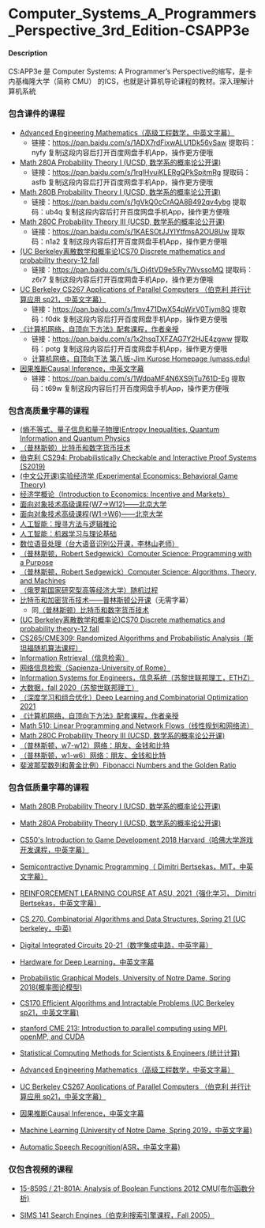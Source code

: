 # Computer_Systems_A_Programmers_Perspective_3rd_Edition-CSAPP3e

#### Description
CS:APP3e 是 Computer Systems: A Programmer’s Perspective的缩写，是卡内基梅隆大学（简称 CMU） 的ICS，也就是计算机导论课程的教材。深入理解计算机系統

### 包含课件的课程

- [Advanced Engineering Mathematics（高级工程数学，中英文字幕）](https://www.bilibili.com/video/BV1PV411J7Fu/)
  - 链接：https://pan.baidu.com/s/1ADX7rdFixwALU1Dk56vSaw 
    提取码：nyfy 
    复制这段内容后打开百度网盘手机App，操作更方便哦
- [Math 280A Probability Theory I (UCSD, 数学系的概率论公开课)](https://www.bilibili.com/video/BV1d64y1d7ap/)
  - 链接：https://pan.baidu.com/s/1rqlHvuiKLERgQPkSpjtmRg 
    提取码：asfb 
    复制这段内容后打开百度网盘手机App，操作更方便哦
- [Math 280B Probability Theory I (UCSD, 数学系的概率论公开课)](https://www.bilibili.com/video/BV1Jq4y1j7jC/)
  - 链接：https://pan.baidu.com/s/1gVkQ0cCrAQA8B492qv4ybg 
    提取码：ub4q 
    复制这段内容后打开百度网盘手机App，操作更方便哦
- [Math 280C Probability Theory III (UCSD, 数学系的概率论公开课)](https://www.bilibili.com/video/BV13Q4y197SG/)
  - 链接：https://pan.baidu.com/s/1KAESOtJJYIYtfmsA2OU8Uw 
    提取码：n1a2 
    复制这段内容后打开百度网盘手机App，操作更方便哦
- [(UC Berkeley离散数学和概率论)CS70 Discrete mathematics and probability theory-12 fall](https://www.bilibili.com/video/BV1mb4y1f7kG/)
  - 链接：https://pan.baidu.com/s/1j_Oj4tVD9e5lRy7WvssoMQ 
    提取码：z6r7 
    复制这段内容后打开百度网盘手机App，操作更方便哦
- [UC Berkeley CS267 Applications of Parallel Computers （伯克利 并行计算应用 sp21，中英文字幕）](https://www.bilibili.com/video/BV1nA411V7iZ/)
  - 链接：https://pan.baidu.com/s/1mv471DwX54pWjrV0Tjym8Q 
    提取码：f0dk 
    复制这段内容后打开百度网盘手机App，操作更方便哦
- [《计算机网络，自顶向下方法》配套课程，作者亲授](https://www.bilibili.com/video/BV1mb4y1d7K7/)
  - 链接：https://pan.baidu.com/s/1x2hsqTXFZAG7Y2HJE4zgww 
    提取码：potg 
    复制这段内容后打开百度网盘手机App，操作更方便哦
  - [计算机网络，自顶向下法 第八版-Jim Kurose Homepage (umass.edu)](http://gaia.cs.umass.edu/kurose_ross/lectures.php)
- [因果推断Causal Inference，中英文字幕](https://www.bilibili.com/video/BV1c64y1S7eT/)
  - 链接：https://pan.baidu.com/s/1WdpaMF4N6XS9jTu761D-Eg 
    提取码：t69w 
    复制这段内容后打开百度网盘手机App，操作更方便哦



### 包含高质量字幕的课程

- [(熵不等式、量子信息和量子物理)Entropy Inequalities, Quantum Information and Quantum Physics](https://www.bilibili.com/video/BV12v411G7my/)
- [（普林斯顿）比特币和数字货币技术](https://www.bilibili.com/video/BV1v44y1z7RT/)
- [伯克利 CS294: Probabilistically Checkable and Interactive Proof Systems (S2019)](https://www.bilibili.com/video/BV16U4y1L7V2/)
- [(中文公开课)实验经济学 (Experimental Economics: Behavioral Game Theory)](https://www.bilibili.com/video/BV1fQ4y1R7DU/)
- [经济学概论（Introduction to Economics: Incentive and Markets）](https://www.bilibili.com/video/BV1B44y1r7vj/)
- [面向对象技术高级课程(W7->W12)——北京大学](https://www.bilibili.com/video/BV1Lf4y1Y7dX/)
- [面向对象技术高级课程(W1->W6)——北京大学](https://www.bilibili.com/video/BV1wA411V76V/)
- [人工智能：搜寻方法与逻辑推论](https://www.bilibili.com/video/BV14Q4y1R7QZ/)
- [人工智能：机器学习与理论基础](https://www.bilibili.com/video/BV1MB4y1w7YV/)
- [数位语音处理（台大语音识别公开课，李林山老师）](https://www.bilibili.com/video/BV1UV411n7Tv/)
- [（普林斯顿，Robert Sedgewick）Computer Science: Programming with a Purpose](https://www.bilibili.com/video/BV1R64y1k7Vp/)
- [（普林斯顿，Robert Sedgewick）Computer Science: Algorithms, Theory, and Machines](https://www.bilibili.com/video/BV1F54y157aM/)
- [（俄罗斯国家研究型高等经济大学）随机过程](https://www.bilibili.com/video/BV1Rh411Y7zK/)
- [比特币和加密货币技术——普林斯顿公开课](https://www.bilibili.com/video/BV1SV411E7wP/)（无需字幕）
  - 同[（普林斯顿）比特币和数字货币技术](https://www.bilibili.com/video/BV1v44y1z7RT/)
- [(UC Berkeley离散数学和概率论)CS70 Discrete mathematics and probability theory-12 fall](https://www.bilibili.com/video/BV1mb4y1f7kG/)
- [CS265/CME309: Randomized Algorithms and Probabilistic Analysis（斯坦福随机算法课程）](https://www.bilibili.com/video/BV14V411n7fX/)
- [Information Retrieval（信息检索）](https://www.bilibili.com/video/BV1FZ4y1w7s7/)
- [网络信息检索（Sapienza-University of Rome）](https://www.bilibili.com/video/BV1mK4y1P7VS/)
- [Information Systems for Engineers，信息系统（苏黎世联邦理工，ETHZ）](https://www.bilibili.com/video/BV1kQ4y1Z7Y2/)
- [大数据，fall 2020（苏黎世联邦理工）](https://www.bilibili.com/video/BV1Jh411m7jG/)
- [（深度学习和组合优化）Deep Learning and Combinatorial Optimization 2021](https://www.bilibili.com/video/BV1Yo4y1y7Ca/)
- [《计算机网络，自顶向下方法》配套课程，作者亲授](https://www.bilibili.com/video/BV1mb4y1d7K7/)
- [Math 510: Linear Programming and Network Flows（线性规划和网络流）](https://www.bilibili.com/video/BV1N54y1G7Qm/)
- [Math 280C Probability Theory III (UCSD, 数学系的概率论公开课)](https://www.bilibili.com/video/BV13Q4y197SG/)
- [（普林斯顿，w7-w12）网络：朋友、金钱和比特](https://www.bilibili.com/video/BV1sh411a7yh/)
- [（普林斯顿，w1-w6）网络：朋友、金钱和比特](https://www.bilibili.com/video/BV1fU4y1L7En/)
- [斐波那契数列和黄金比例）Fibonacci Numbers and the Golden Ratio](https://www.bilibili.com/video/BV1Gg411g79w/)



### 包含低质量字幕的课程

- [Math 280B Probability Theory I (UCSD, 数学系的概率论公开课)](https://www.bilibili.com/video/BV1Jq4y1j7jC/)

- [Math 280A Probability Theory I (UCSD, 数学系的概率论公开课)](https://www.bilibili.com/video/BV1d64y1d7ap/)

- [CS50's Introduction to Game Development 2018 Harvard（哈佛大学游戏开发课程，中英字幕）](https://www.bilibili.com/video/BV1Q64y1d76q/)

- [Semicontractive Dynamic Programming（ Dimitri Bertsekas，MIT，中英文字幕）](https://www.bilibili.com/video/BV1kA411G7B9/)

- [REINFORCEMENT LEARNING COURSE AT ASU, 2021（强化学习， Dimitri Bertsekas，中英文字幕）](https://www.bilibili.com/video/BV1gK4y1d7KH/)

- [CS 270. Combinatorial Algorithms and Data Structures, Spring 21 (UC berkeley，中英)](https://www.bilibili.com/video/BV1tp4y147w4/)

- [Digital Integrated Circuits 20-21（数字集成电路，中英字幕）](https://www.bilibili.com/video/BV1cU4y1t7zt/)

- [Hardware for Deep Learning，中英文字幕](https://www.bilibili.com/video/BV17q4y1J77t/)

- [Probabilistic Graphical Models, University of Notre Dame, Spring 2018(概率图论模型)](https://www.bilibili.com/video/BV1nU4y187y5/)

- [CS170 Efficient Algorithms and Intractable Problems (UC Berkeley sp21，中英文字幕)](https://www.bilibili.com/video/BV15B4y1w7Ae/)

- [stanford CME 213: Introduction to parallel computing using MPI, openMP, and CUDA](https://www.bilibili.com/video/BV1Fv411j7GP/)

- [Statistical Computing Methods for Scientists & Engineers (统计计算)](https://www.bilibili.com/video/BV1JK4y1o7hR/)

- [Advanced Engineering Mathematics（高级工程数学，中英文字幕）](https://www.bilibili.com/video/BV1PV411J7Fu/)

- [UC Berkeley CS267 Applications of Parallel Computers （伯克利 并行计算应用 sp21，中英文字幕）](https://www.bilibili.com/video/BV1nA411V7iZ/)

- [因果推断Causal Inference，中英文字幕](https://www.bilibili.com/video/BV1c64y1S7eT/)

- [Machine Learning (University of Notre Dame, Spring 2019，中英文字幕)](https://www.bilibili.com/video/BV1gh411D7Uf/)

- [Automatic Speech Recognition(ASR，中英文字幕)](https://www.bilibili.com/video/BV1ny4y1t7E4/)

  



### 仅包含视频的课程

- [15-859S / 21-801A: Analysis of Boolean Functions 2012 CMU(布尔函数分析)](https://www.bilibili.com/video/BV1364y1y71X/)

- [SIMS 141 Search Engines（伯克利搜索引擎课程，Fall 2005）](https://www.bilibili.com/video/BV1954y1j73i/)

  
